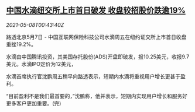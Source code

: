 <!--1620435662000-->
[中国水滴纽交所上市首日破发 收盘较招股价跌逾19%](https://cn.reuters.com/article/waterdrop-nyse-debut-0508-idCNKBS2CP00U)
------

<div><i>2021-05-08T00:43:40Z</i></div><p>路透北京5月7日 - 中国互联网保险科技公司水滴周五在纽约证交所上市首日收盘重挫19.2%。</p><p>水滴由中国腾讯投资，其美国存托股份(ADS)开盘即破发，报10.25美元，收报9.7美元。水滴IPO定价为12美元，</p><p>水滴首席执行官沈鹏周五稍早向路透表示，短期内水滴将重视用户增长更甚于盈利。</p><p>“目前盈利不是我们最首要的，”沈鹏称，他并表示，短期内实现用户增长和服务好更多客户更加重要。(完)</p>

